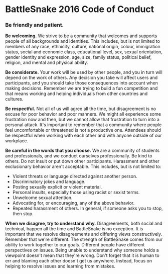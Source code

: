 # BattleSnake 2016 Code of Conduct

### Be friendly and patient.

__Be welcoming.__ We strive to be a community that welcomes and supports
people of all backgrounds and identities. This includes, but is not limited to
members of any race, ethnicity, culture, national origin, colour,
immigration status, social and economic class, educational level, sex, sexual
orientation, gender identity and expression, age, size, family status,
political belief, religion, and mental and physical ability.

__Be considerate.__ Your work will be used by other people, and you in turn
will depend on the work of others. Any decision you take will affect users
and participants, and you should take those consequences into account when
making decisions. Remember we are trying to build a fun competition and that means working and helping individuals from other
countries and cultures.

__Be respectful.__ Not all of us will agree all the time, but disagreement is no
excuse for poor behavior and  poor manners. We might all experience some
frustration now and then, but we cannot allow that frustration to turn into a
personal attack. It's important to remember that a community where
people feel uncomfortable or threatened is not a productive one. Attendees
should be respectful when working with each other and with anyone
outside of our workplace.

__Be careful in the words that you choose.__ We are a community of
students and professionals, and we conduct ourselves professionally. Be kind to others.
Do not insult or put down other participants. Harassment and other
exclusionary behavior aren't acceptable. This includes, but is not limited to:

* Violent threats or language directed against another person.
* Discriminatory jokes and language.
* Posting sexually explicit or violent material.
* Personal insults, especially those using racist or sexist terms.
* Unwelcome sexual attention.
* Advocating for, or encouraging, any of the above behavior.
* Repeated harassment of others. In general, if someone asks you to stop, then stop.

__When we disagree, try to understand why.__ Disagreements, both
social and technical, happen all the time and BattleSnake is no exception. It
is important that we resolve disagreements and differing views
constructively. Remember that we're different. The strength of BattleSnake
comes from our ability to work together to our goals. Different people have
different perspectives on issues. Being unable to understand why someone
holds a viewpoint doesn't mean that they're wrong. Don't forget that it is
human to err and blaming each other doesn't get us anywhere. Instead,
focus on helping to resolve issues and learning from mistakes.
